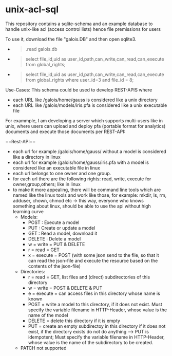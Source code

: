 # unix-acl-sql
This repository contains a sqlite-schema and an example database to handle unix-like acl (access control lists) hence file premissions for users

To use it, download the file "galois.DB" and then open sqlite3.
* >.read galois.db
* >select file_id,uid as user_id,path,can_write,can_read,can_execute from global_rights;
* >select file_id,uid as user_id,path,can_write,can_read,can_execute from global_rights where user_id=3 and file_id = 8;

Use-Cases:
This schema  could be used to develop REST-APIS where 
   * each URL like /galois/home/gauss is considered like a unix directory
   * each URL like /galois/models/iris.pfa is considered like a unix executable file

For exammple, I am developing a server which supports multi-users like in unix, where users can upload and deploy pfa (portable format for analytics) documents and execute those documents per REST-API:

==Rest-API==
* each url for example /galois/home/gauss/ without a model is considered like a directory in linux
* each url for example /galois/home/gauss/iris.pfa with a model is considered like an executable file in linux
* each url belongs to one owner and one group.
* for each url there are the following rights: read, write, execute for owner,group,others; like in linux
* to make it more appealing, there will be command line tools which are named like the linux tools and work like those, for example:
  mkdir, ls, rm, adduser, chown, chmod etc -> this way, everyone who knows something about linux, should be able to use the api without high learning curve
  * Models:
    * POST : Execute a model
    * PUT : Create or update a model
    * GET : Read a model, download it
    * DELETE : Delete a model
    * w = write = PUT & DELETE
    * r = read = GET
    * x = execute = POST (with some json send to the file, so that it can read the json-file and execute the resource based on the contents of the json-file)
  * Directories:
    * r = read = GET, list files and (direct) subdirectories of this directory
    * w = write = POST & DELETE & PUT
    * e = execute = can access files in this directory whose name is known
    * POST = write a model to this directory, if it does not exist. Must specify the variable filename in HTTP-Header, whose value is the name of the model
    * DELETE = delete this directory if it is empty
    * PUT = create an empty subdirectoy in this directory if it does not exist, if the directory exists do not do anything --> PUT is idempotent; Must specify the variable filename in HTTP-Header, whose value is the name of the subdirectory to be created.
  * PATCH not supported
